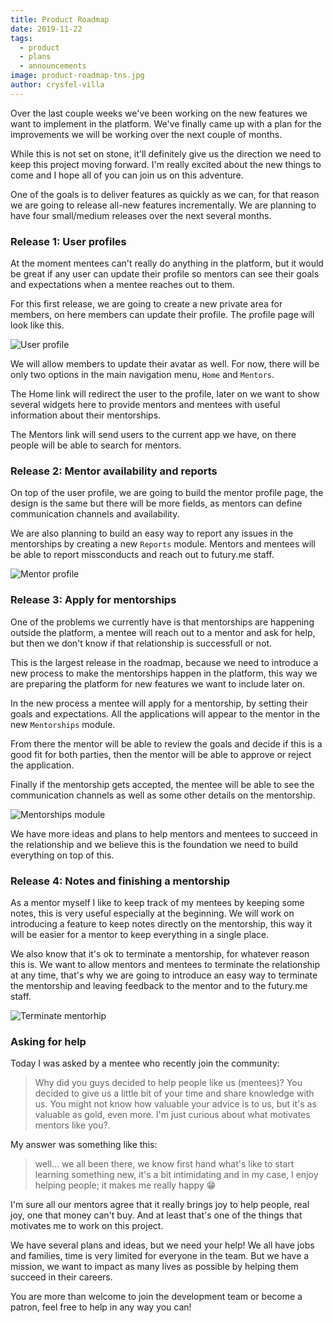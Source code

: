 ```yaml
---
title: Product Roadmap
date: 2019-11-22
tags: 
  - product
  - plans
  - announcements
image: product-roadmap-tns.jpg
author: crysfel-villa
---
```

Over the last couple weeks we've been working on the new features we want to implement in the platform. We've finally came up with a plan for the improvements we will be working over the next couple of months.

While this is not set on stone, it'll definitely give us the direction we need to keep this project moving forward. I'm really excited about the new things to come and I hope all of you can join us on this adventure.

One of the goals is to deliver features as quickly as we can, for that reason we are going to release all-new features incrementally. We are planning to have four small/medium releases over the next several months.

### Release 1: User profiles
At the moment mentees can't really do anything in the platform, but it would be great if any user can update their profile so mentors can see their goals and expectations when a mentee reaches out to them.

For this first release, we are going to create a new private area for members, on here members can update their profile. The profile page will look like this.

![User profile](./release-1.jpg)

We will allow members to update their avatar as well. For now, there will be only two options in the main navigation menu, `Home` and `Mentors`.

The Home link will redirect the user to the profile, later on we want to show several widgets here to provide mentors and mentees with useful information about their mentorships.

The Mentors link will send users to the current app we have, on there people will be able to search for mentors.

### Release 2: Mentor availability and reports
On top of the user profile, we are going to build the mentor profile page, the design is the same but there will be more fields, as mentors can define communication channels and availability.

We are also planning to build an easy way to report any issues in the mentorships by creating a new `Reports` module. Mentors and mentees will be able to report missconducts and reach out to futury.me staff.

![Mentor profile](./release-2.png)

### Release 3: Apply for mentorships
One of the problems we currently have is that mentorships are happening outside the platform, a mentee will reach out to a mentor and ask for help, but then we don't know if that relationship is successfull or not.

This is the largest release in the roadmap, because we need to introduce a new process to make the mentorships happen in the platform, this way we are preparing the platform for new features we want to include later on.

In the new process a mentee will apply for a mentorship, by setting their goals and expectations. All the applications will appear to the mentor in the new `Mentorships` module. 

From there the mentor will be able to review the goals and decide if this is a good fit for both parties, then the mentor will be able to approve or reject the application.

Finally if the mentorship gets accepted, the mentee will be able to see the communication channels as well as some other details on the mentorship.

![Mentorships module](./release-3.jpg)

We have more ideas and plans to help mentors and mentees to succeed in the relationship and we believe this is the foundation we need to build everything on top of this.

### Release 4: Notes and finishing a mentorship
As a mentor myself I like to keep track of my mentees by keeping some notes, this is very useful especially at the beginning. We will work on introducing a feature to keep notes directly on the mentorship, this way it will be easier for a mentor to keep everything in a single place.

We also know that it's ok to terminate a mentorship, for whatever reason this is. We want to allow mentors and mentees to terminate the relationship at any time, that's why we are going to introduce an easy way to terminate the mentorship and leaving feedback to the mentor and to the futury.me staff.

![Terminate mentorhip](./release-4.jpg)

### Asking for help
Today I was asked by a mentee who recently join the community:

> Why did you guys decided to help people like us (mentees)? You decided to give us a little bit of your time and share knowledge with us. You might not know how valuable your advice is to us, but it's as valuable as gold, even more. I'm just curious about what motivates mentors like you?.

My answer was something like this:

> well... we all been there, we know first hand what's like to start learning something new, it's a bit intimidating and in my case, I enjoy helping people; it makes me really happy 😁

I'm sure all our mentors agree that it really brings joy to help people, real joy, one that money can't buy. And at least that's one of the things that motivates me to work on this project.

We have several plans and ideas, but we need your help! We all have jobs and families, time is very limited for everyone in the team. But we have a mission, we want to impact as many lives as possible by helping them succeed in their careers.

You are more than welcome to join the development team or become a patron, feel free to help in any way you can!
